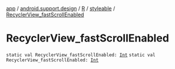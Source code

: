 [app](../../../index.md) / [android.support.design](../../index.md) / [R](../index.md) / [styleable](index.md) / [RecyclerView_fastScrollEnabled](./-recycler-view_fast-scroll-enabled.md)

# RecyclerView_fastScrollEnabled

`static val RecyclerView_fastScrollEnabled: `[`Int`](https://kotlinlang.org/api/latest/jvm/stdlib/kotlin/-int/index.html)
`static val RecyclerView_fastScrollEnabled: `[`Int`](https://kotlinlang.org/api/latest/jvm/stdlib/kotlin/-int/index.html)